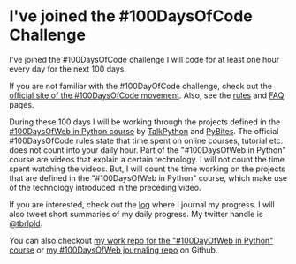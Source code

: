 # I've joined the #100DaysOfCode Challenge

I've joined the #100DaysOfCode challenge
I will code for at least one hour every day for the next 100 days.

If you are not familiar with the #100DayOfCode challenge, check out the [official site of the #100DaysOfCode movement](http://100daysofcode.com/).
Also, see the [rules](/rules.md) and [FAQ](/FAQ.md) pages.

During these 100 days I will be working through the projects defined in the [#100DaysOfWeb in Python course](https://raw.githubusercontent.com/talkpython/100daysofweb-with-python-course/) by [TalkPython](https://www.talkpython.fm/) and [PyBites](https://www.pybit.es/).
The official #100DaysOfCode rules state that time spent on online courses, tutorial etc. does not count into your daily hour.
Part of the "#100DaysOfWeb in Python" course are videos that explain a certain technology.
I will not count the time spent watching the videos.
But, I will count the time working on the projects that are defined in the "#100DaysOfWeb in Python" course, which make use of the technology introduced in the preceding video.

If you are interested, check out the [log](/log.md) where I journal my progress.
I will also tweet short summaries of my daily progress.
My twitter handle is [@tbrlpld](https://twitter.com/tbrlpld).

You can also checkout [my work repo for the "#100DayOfWeb in Python" course](https://github.com/tbrlpld/100daysofweb-with-python-course) or [my #100DaysOfWeb journaling repo](https://github.com/tbrlpld/100-days-of-code/) on Github.
